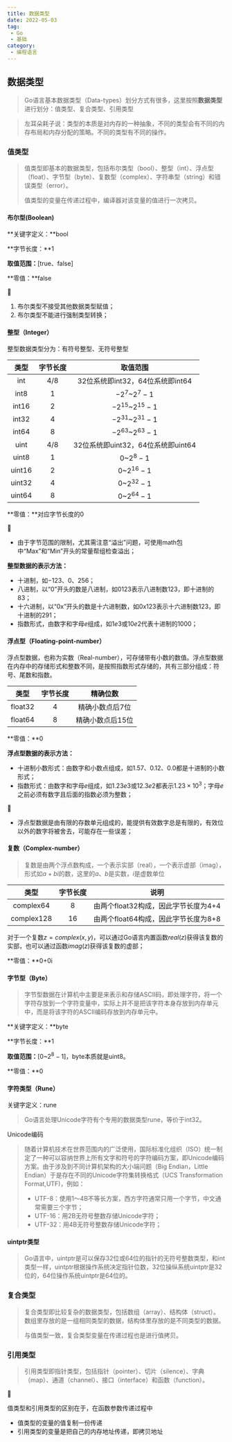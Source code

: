 ```yaml
---
title: 数据类型
date: 2022-05-03
tag:
 - Go
 - 基础
category:
 - 编程语言
---
```


## 数据类型

> Go语言基本数据类型（Data-types）划分方式有很多，这里按照**数据类型**进行划分：值类型、复合类型、引用类型

> 左耳朵耗子说：类型的本质是对内存的一种抽象，不同的类型会有不同的内存布局和内存分配的策略。不同的类型有不同的操作。

### 值类型

> 值类型即基本的数据类型，包括布尔类型（bool）、整型（int）、浮点型（float）、字节型（byte）、复数型（complex）、字符串型（string）和错误类型（error）。
>
> 值类型的变量在传递过程中，编译器对该变量的值进行一次拷贝。

#### 布尔型(Boolean)

**关键字定义：**bool

**字节长度：**1

**取值范围：**[true、false]

**零值：**false

👣

1. 布尔类型不接受其他数据类型赋值；
2. 布尔类型不能进行强制类型转换；

#### 整型（Integer）

整型数据类型分为：有符号整型、无符号整型

|  类型  | 字节长度 |              取值范围              |
| :----: | :------: | :--------------------------------: |
|  int   |   4/8    |  32位系统即int32，64位系统即int64  |
|  int8  |    1     |           $-2^7$~$2^7-1$           |
| int16  |    2     |        $-2^{15}$~$2^{15}-1$        |
| int32  |    4     |        $-2^{31}$~$2^{31}-1$        |
| int64  |    8     |        $-2^{63}$~$2^{63}-1$        |
|  uint  |   4/8    | 32位系统即uint32，64位系统即uint64 |
| uint8  |    1     |             0~$2^8-1$              |
| uint16 |    2     |            0~$2^{16}-1$            |
| uint32 |    4     |            0~$2^{32}-1$            |
| uint64 |    8     |            0~$2^{64}-1$            |

**零值：**对应字节长度的0

👣

- 由于字节范围的限制，尤其需注意“溢出”问题，可使用math包中“Max”和“Min”开头的常量帮组检查溢出；

**整型数据的表示方法：**

- 十进制，如$-123$、0、256；
- 八进制，以“0”开头的数是八进制，如0123表示八进制数123，即十进制的83；
- 十六进制，以“0x”开头的数是十六进制数，如0x123表示十六进制数123，即十进制的291；
- 指数形式，由数字和字母$e$组成，如$1e3$或$10e2$代表十进制的1000；

#### 浮点型（Floating-point-number）

浮点型数据，也称为实数（Real-number），可存储带有小数的数值。浮点型数据在内存中的存储形式和整数不同，是按照指数形式存储的，共有三部分组成：符号、尾数和指数。

|  类型   | 字节长度 |     精确位数     |
| :-----: | :------: | :--------------: |
| float32 |    4     | 精确小数点后7位  |
| float64 |    8     | 精确小数点后15位 |

**零值：**0

**浮点型数据的表示方法：**

- 十进制小数形式：由数字和小数点组成，如1.57、0.12、0.0都是十进制的小数形式；
- 指数形式：由数字和字母$e$组成，如$1.23e3$或$12.3e2$都表示$1.23\times10^3$；字母$e$之前必须有数字且后面的指数必须为整数；

👣

- 浮点型数据是由有限的存数单元组成的，能提供有效数字总是有限的，有效位以外的数字将被舍去，可能存在一些误差；

#### 复数（Complex-number）

> 复数是由两个浮点数构成，一个表示实部（real），一个表示虚部（imag），形式如$a+bi$的数，这里的$a$、$b$是实数，$i$是虚数单位

|    类型    | 字节长度 |                 说明                 |
| :--------: | :------: | :----------------------------------: |
| complex64  |    8     | 由两个float32构成，因此字节长度为4+4 |
| complex128 |    16    | 由两个float64构成，因此字节长度为8+8 |

对于一个复数$z=complex(x,y)$，可以通过Go语言内置函数$real(z)$获得该复数的实部，也可以通过函数$imag(z)$获得该复数的虚部；

**零值：**0+0i

#### 字节型（Byte）

> 字节型数据在计算机中主要是来表示和存储ASCII码，即处理字符，将一个字符存放到一个字符变量中，实际上并不是把该字符本身存放到内存单元中，而是将该字符的ASCII编码存放到内存单元中。

**关键字定义：**byte

**字节长度：**1

**取值范围：**[0~$2^8-1$]，byte本质就是uint8。

**零值：**0

#### 字符类型（Rune）

关键字定义：rune

> Go语言处理Unicode字符有个专用的数据类型rune，等价于int32。

Unicode编码

> 随着计算机技术在世界范围内的广泛使用，国际标准化组织（ISO）统一制定了一种可以容纳世界上所有文字和符号的字符编码方案，即Unicode编码方案。由于涉及到不同计算机架构的大小端问题（Big Endian，Little Endian）于是存在不同的Unicode字符集转换格式（UCS Transformation Format,UTF)，例如：
>
> - UTF-8：使用1～4B不等长方案，西方字符通常只用一个字节，中文通常需要三个字节；
> - UTF-16：用2B无符号整数存储Unicode字符；
> - UTF-32：用4B无符号整数存储Unicode字符；

#### uintptr类型

> Go语言中，uintptr是可以保存32位或64位的指针的无符号整数类型，和int类型一样，uintptr根据操作系统决定指针位数，32位操纵系统uintptr是32位的，64位操作系统uintptr是64位的。

### 复合类型

> 复合类型即比较复杂的数据类型，包括数组（array）、结构体（struct）。数组里存放的是一组相同类型的数据，结构体里存放的是不同类型的数据。
>
> 与值类型一致，复合类型变量在传递过程也是进行值拷贝。

### 引用类型

> 引用类型即指针类型，包括指针（pointer）、切片（silence）、字典（map）、通道（channel）、接口（interface）和函数（function）。

:eyes:

值类型和引用类型的区别在于，在函数参数传递过程中

- 值类型的变量的值复制一份传递
- 引用类型的变量是把自己的内存地址传递，即拷贝地址
